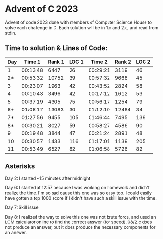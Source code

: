 # Advent of C 2023

Advent of code 2023 done with members of Computer Science House to solve each
challenge in C. Each solution will be in 1.c and 2.c, and read from stdin.

## Time to solution & Lines of Code:

| Day | Time 1   | Rank 1 | LOC 1 | Time 2   | Rank 2 | LOC 2 |
|-----|----------|--------|-------|----------|--------|-------|
| 1   | 00:13:48 | 6447   | 26    | 00:29:21 | 3119   | 46    |
| 2*  | 00:53:32 | 10752  | 39    | 00:57:32 | 9668   | 45    |
| 3   | 00:23:07 | 1963   | 42    | 00:43:52 | 2824   | 58    |
| 4   | 00:10:43 | 3496   | 42    | 00:17:12 | 1612   | 53    |
| 5   | 00:37:19 | 4305   | 75    | 00:56:17 | 1254   | 79    |
| 6*  | 01:06:17 | 13083  | 30    | 01:12:19 | 12484  | 34    |
| 7*  | 01:27:56 | 9455   | 105   | 01:46:44 | 7495   | 139   |
| 8*  | 00:30:21 | 8027   | 59    | 00:58:27 | 4586   | 90    |
| 9   | 00:19:48 | 3844   | 47    | 00:21:24 | 2891   | 48    |
| 10  | 00:30:57 | 1433   | 116   | 01:17:01 | 1139   | 205   |
| 11  | 00:53:49 | 6527   | 82    | 01:06:58 | 5726   | 82    |

## Asterisks

Day 2: I started ~15 minutes after midnight

Day 6: I started at 12:57 because I was working on homework and didn't realize the time.
I'm so sad cause this one was so easy too. I could easily have gotten a top 1000 score
if I didn't have such a skill issue with the time.

Day 7: Skill issue

Day 8: I realized the way to solve this one was not brute force, and used an LCM
calculator online to find the correct answer (for speed). 08/2.c does not produce 
an answer, but it does produce the necessary components for an answer.


